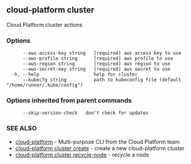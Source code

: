 ## cloud-platform cluster

Cloud Platform cluster actions

### Options

```
      --aws-access-key string   [required] aws access key to use
      --aws-profile string      [required] aws profile to use
      --aws-region string       [required] aws region to use
      --aws-secret-key string   [required] aws secret to use
  -h, --help                    help for cluster
      --kubecfg string          path to kubeconfig file (default "/home/runner/.kube/config")
```

### Options inherited from parent commands

```
      --skip-version-check   don't check for updates
```

### SEE ALSO

* [cloud-platform](cloud-platform.md)	 - Multi-purpose CLI from the Cloud Platform team
* [cloud-platform cluster create](cloud-platform_cluster_create.md)	 - create a new cloud-platform cluster
* [cloud-platform cluster recycle-node](cloud-platform_cluster_recycle-node.md)	 - recycle a node

